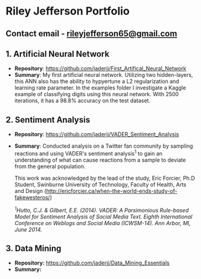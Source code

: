 # Riley Jefferson Portfolio
## Contact email - rileyjefferson65@gmail.com

## 1. Artificial Neural Network
- **Repository**: https://github.com/jaderjj/First_Artifical_Neural_Network
- **Summary**: My first artificial neural network. Utilizing two hidden-layers, this ANN also has the ability to hypyertune a L2 regularization and learning rate parameter. In the examples folder I investigate a Kaggle example of classifying digits using this neural network. With 2500 iterations, it has a 98.8% accuracy on the test dataset.


## 2. Sentiment Analysis
- **Repository**: https://github.com/jaderjj/VADER_Sentiment_Analysis
- **Summary**: Conducted analysis on a Twitter fan community by sampling reactions and using VADER's sentiment analysis<sup>1</sup> to gain an understanding of what can cause reactions from a sample to deviate from the general population.

  This work was acknowledged by the lead of the study, Eric Forcier, Ph.D Student, Swinburne University of Technology, Faculty of Health, Arts and Design (http://ericforcier.ca/when-the-world-ends-study-of-fakewesteros/)

  *<sup>1</sup>Hutto, C.J. & Gilbert, E.E. (2014). VADER: A Parsimonious Rule-based Model for Sentiment Analysis of Social Media Text. Eighth International Conference on Weblogs and Social Media (ICWSM-14). Ann Arbor, MI, June 2014.*

## 3. Data Mining
- **Repository:** https://github.com/jaderjj/Data_Mining_Essentials
- **Summary:**
